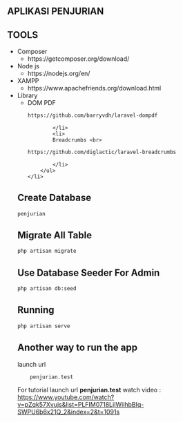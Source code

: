 ## APLIKASI PENJURIAN

## TOOLS

<ul>
    <li>
       Composer
        <ul>
            <li>
            https://getcomposer.org/download/
            </li>
        </ul>
    </li>
      <li>
        Node js
        <ul>
            <li>
            https://nodejs.org/en/
            </li>
        </ul>
    </li>
      <li>
        XAMPP
        <ul>
            <li>
            https://www.apachefriends.org/download.html
            </li>
        </ul>
    </li>
      <li>
        Library
        <ul>
            <li>
                DOM PDF <br>

```bash
https://github.com/barryvdh/laravel-dompdf
```

            </li>
            <li>
            Breadcrumbs <br>

```bash
https://github.com/diglactic/laravel-breadcrumbs
```

            </li>
        </ul>
    </li>

</ul>

## Create Database

```bash
penjurian
```

## Migrate All Table

```bash
php artisan migrate
```

## Use Database Seeder For Admin

```bash
php artisan db:seed
```

## Running

```bash
php artisan serve
```

## Another way to run the app

launch url

```bash
    penjurian.test
```

For tutorial launch url <strong>penjurian.test</strong> watch video : https://www.youtube.com/watch?v=pZqk57Xvujs&list=PLFIM0718LjIWiihbBIq-SWPU6b6x21Q_2&index=2&t=1091s
